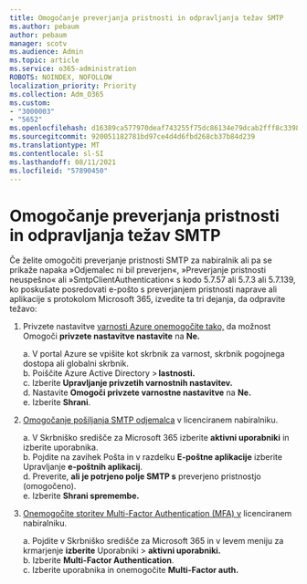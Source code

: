 ```yaml
---
title: Omogočanje preverjanja pristnosti in odpravljanja težav SMTP
ms.author: pebaum
author: pebaum
manager: scotv
ms.audience: Admin
ms.topic: article
ms.service: o365-administration
ROBOTS: NOINDEX, NOFOLLOW
localization_priority: Priority
ms.collection: Adm_O365
ms.custom:
- "3000003"
- "5652"
ms.openlocfilehash: d16389ca577970deaf743255f75dc86134e79dcab2fff8c33987532fc7ee1105
ms.sourcegitcommit: 920051182781bd97ce4d4d6fbd268cb37b84d239
ms.translationtype: MT
ms.contentlocale: sl-SI
ms.lasthandoff: 08/11/2021
ms.locfileid: "57890450"
---
```

# <a name="enable-smtp-authentication-and-troubleshooting"></a>Omogočanje preverjanja pristnosti in odpravljanja težav SMTP

Če želite omogočiti preverjanje pristnosti SMTP za nabiralnik ali pa se prikaže napaka »Odjemalec ni bil preverjen«, »Preverjanje pristnosti neuspešno« ali »SmtpClientAuthentication« s kodo 5.7.57 ali 5.7.3 ali 5.7.139, ko poskušate posredovati e-pošto s preverjanjem pristnosti naprave ali aplikacije s protokolom Microsoft 365, izvedite ta tri dejanja, da odpravite težavo:

1. Privzete nastavitve [varnosti Azure onemogočite tako,](https://docs.microsoft.com/azure/active-directory/fundamentals/concept-fundamentals-security-defaults) da možnost Omogoči **privzete nastavitve nastavite** na **Ne.**

    a. V portal Azure se vpišite kot skrbnik za varnost, skrbnik pogojnega dostopa ali globalni skrbnik.<BR/>
    b. Poiščite Azure Active Directory > **lastnosti.**<BR/>
    c. Izberite **Upravljanje privzetih varnostnih nastavitev.**<BR/>
    d. Nastavite **Omogoči privzete varnostne nastavitve** na **Ne.**<BR/>
    e. Izberite **Shrani**.

2. [Omogočanje pošiljanja SMTP odjemalca](https://docs.microsoft.com/exchange/clients-and-mobile-in-exchange-online/authenticated-client-smtp-submission#enable-smtp-auth-for-specific-mailboxes) v licenciranem nabiralniku.

    a. V Skrbniško središče za Microsoft 365 izberite **aktivni uporabniki** in izberite uporabnika.<BR/>
    b. Pojdite na zavihek Pošta in v razdelku **E-poštne aplikacije** izberite Upravljanje **e-poštnih aplikacij**.<BR/>
    d. Preverite, **ali je potrjeno polje SMTP s** preverjeno pristnostjo (omogočeno).<BR/>
    e. Izberite **Shrani spremembe.**<BR/>

3. [Onemogočite storitev Multi-Factor Authentication (MFA) v](https://docs.microsoft.com/microsoft-365/admin/security-and-compliance/set-up-multi-factor-authentication#turn-off-legacy-per-user-mfa) licenciranem nabiralniku.

    a. Pojdite v Skrbniško središče za Microsoft 365 in v levem meniju za krmarjenje **izberite** Uporabniki  >  **aktivni uporabniki.**<BR/>
    b. Izberite **Multi-Factor Authentication**.<BR/>
    c. Izberite uporabnika in onemogočite **Multi-Factor auth.**<BR/>
